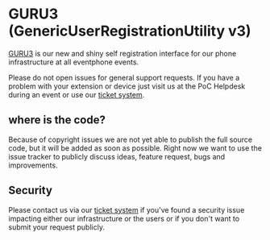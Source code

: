 # GURU3 (GenericUserRegistrationUtility v3)
[GURU3](https://guru3.eventphone.de) is our new and shiny self registration interface for our phone infrastructure at all eventphone events.

Please do not open issues for general support requests. If you have a problem with your extension or device just visit us at the PoC Helpdesk during an event or use our [ticket system](https://guru3.eventphone.de/support/).

## where is the code?

Because of copyright issues we are not yet able to publish the full source code, but it will be added as soon as possible. Right now we want to use the issue tracker to publicly discuss ideas, feature request, bugs and improvements.

## Security
Please contact us via our [ticket system](https://guru3.eventphone.de/support/) if you've found a security issue impacting either our infrastructure or the users or if you don't want to submit your request publicly.